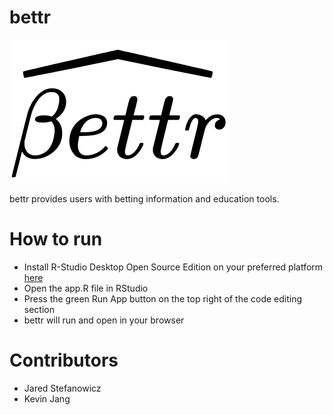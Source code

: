 # bettr

![The bettr icon](bettrIcon.png)

bettr provides users with betting information and education tools.
# How to run
- Install R-Studio Desktop Open Source Edition on your preferred platform [here](https://www.rstudio.com/products/rstudio/)
- Open the app.R file in RStudio
- Press the green Run App button on the top right of the code editing section
- bettr will run and open in your browser
# Contributors
- Jared Stefanowicz
- Kevin Jang

